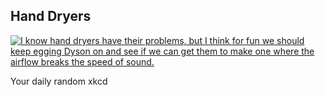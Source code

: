 ## Hand Dryers
[![I know hand dryers have their problems, but I think for fun we should keep egging Dyson on and see if we can get them to make one where the airflow breaks the speed of sound.](https://imgs.xkcd.com/comics/hand_dryers.png)](https://xkcd.com/2743/ "I know hand dryers have their problems, but I think for fun we should keep egging Dyson on and see if we can get them to make one where the airflow breaks the speed of sound.")

Your daily random xkcd
